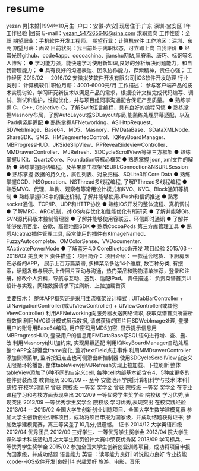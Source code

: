 # resume
yezan
男|未婚|1994年10月生| 户口：安徽-六安| 现居住于:广东 深圳-宝安区
1年工作经验 |团员
E-mail：yezan_547265646@sina.com
求职意向
工作性质：全职
期望职业：手机软件开发工程师、
期望行业：计算机软件
工作地区：深圳、东莞
期望月薪：面议
目前状况：我目前处于离职状态，可立即上岗
自我评价
●	经常光顾github、code4app、cocoachina、jianshu网站,里脊串、唐巧、标哥等名人博客；
●	学习能力强，能快速学习使用新知识,良好的分析解决问题能力，和自我管理能力；
●	具有良好的沟通表达、团队协作能力，探索精神，责任心强；
工作经历
2015/02 -- 2016/02
安徽拟梦软件开发有限公司|iOS软件开发助理
行业类别： 计算机软件|职位月薪：4001-6000元/月
工作描述：
参与客户端产品的技术实现讨论，学习研究新技术以满足产品的需求，根据设计文档完成代码编写、调试、测试和维护，性能优化，并与项目组同事沟通配合保证产品质量。
●	熟练掌握 C，C++, Objective-C，了解Swift语言编程，具有良好的编程习惯
●	熟练掌握Masnory布局，了解AutoLayout或SDLayout布局,能熟练处理屏幕适配，以及iPad横竖屏适配
●	熟练掌握AFNetworking、ASIHttpRequest、SDWebImage、Base64、MD5、Masnory、FMDataBase、GDataXMLNode、ShareSDK、SMS、HMSegmentedControl、IQKeyBoardManager、MBProgressHUD、JKSideSlipView、PPRevealSideviewController、MMDrawerController、MJRefresh、SDCycleScrollView等第三方框架
●	熟练掌握UIKit、QuartzCore、Foundation等核心框架
●	熟练掌握 json, xml文件的解析
●	熟练掌握网络编程，及苹果原生框架NSURLConnection&NSURLSession
●	熟练掌握 数据的持久化，属性列表、对象归档、SQLite3和Core Data
●	熟练掌握GCD、NSOperation、NSThread多线程编程, 了解PThread多线程编程
●	熟悉MVC、代理、单例、观察者等常用设计模式和KVO、KVC、Block通知等机制
●	熟练掌握iOS中的推送机制, 了解并能够使用JPush和信鸽推送
●	熟悉socket通信、TCP/IP、UDP和HTTP协议
●	熟练iOS开发的整体流程、真机调试
●	了解MRC、ARC机制，对iOS内存优化和性能优化有所研究
●	了解并能够Git、SVN源代码版本控制管理器
●	了解并能够使用容联云、环信即时通讯
●	了解并能够使用百度、谷歌、高德地图SDK
●	熟悉CocoaPods 第三方库管理工具
●	熟悉Alcatraz插件管理工具, 经常使用的插件有KImageNamed、FuzzyAutocomplete、OMColorSense、VVDocumenter、XActivatePowerMode
●	了解蓝牙4.0 CoreBluetooth开发
项目经验
2015/03 -- 2016/02
美食天下
责任描述：
项目简介：
项目介绍：
    一款适合吃货、下厨房烹饪必备的APP， 展示上百万篇菜谱, 多样菜系多达14个维度, 数百种分类, 有搜索，话题发布与展示,上传照片互动与沟通，热门菜品和购物清单推荐，登录和注册，修改个人资料，导航与互动、签到、适配iPad。
责任描述： 
负责菜谱首页UI设计与实现，网络数据请求下拉刷新、上拉加载首页

主要技术：
整体APP框架还是采用主流框架设计模式 : UITabBarController + UINavigationController(或UIViewController) + UIViewController(或其他ViewController)
利用AFNetworking向服务器发送网络请求, 获取菜谱首页所需所有数据
利用MVC设计模式展示数据, 请求获得的图片用SDWebImage处理, 登录用户的账号用Base64编码, 用户密码用MD5加密, 显示提示信息用MBProgressHUD, 登录用户的信息用FMDataBase写SQL语句进行增、查、删、改
利用Masnory给UI加约束, 实现屏幕适配
利用IQKeyBoardManager自动处理整个APP全部键盘frame变化, 监听textField点击事件
利用MMDrawerController添加侧滑菜单, 监听按钮点击也可侧滑出新控制器
使用SDCycleScrollView自定义无限循环轮播器, 整体tableView用MJRefresh实现上拉加载、下拉刷新
整体tableView添加了6种不同的自定义cell, 每种cell内部基本都含有4、5种或更多的控件封装而成
教育经历
2012/09 -- 至今
安徽池州学院|计算机科学与技术|本科|统招
在校学习情况
曾获 院校级 一等奖 奖学金
曾获 院校级 一等奖 奖学金
在专业课程学习和考核方面表现突出
2012/09 一等优秀学生奖学金 院校级
学习优秀,表现突出
2013/09 一等优秀学生奖学金 院校级
学习优秀,表现突出
在校实践经验
2013/04 -- 2015/02
全国大学生创新创业训练项目、全国大学生数学建模竞赛
参加大学生创新创业训练项目，成功将项目申报为国家级，并成功结题获得证书;  参加数学建模竞赛，离三等奖差了10几分,很遗憾。
证书
2014/12
大学英语四级
2012/04
优秀团员
2012/09
三好学生、一等优秀学生奖学金
2013/04
院大学生课外学术科技活动月之大学生网页设计大赛中荣获优秀奖
2013/09
学习标兵、一等优秀学生奖学金
2015/02
参加全国大学生创新创业训练项目，成功将项目申报为国家级，并成功结题
语言能力
英语 ：读写能力良好| 听说能力良好
专业技能
xcode--iOS软件开发|良好|14
兴趣爱好
旅游，电影，音乐

